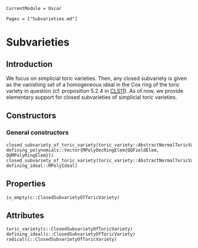 ```@meta
CurrentModule = Oscar
```

```@contents
Pages = ["Subvarieties.md"]
```


# Subvarieties

## Introduction

We focus on simplicial toric varieties. Then, any
closed subvariety is given as the vanishing set of
a homogeneous ideal in the Cox ring of the toric
variety in question (cf. proposition 5.2.4 in
[CLS11](@cite)). As of now, we provide elementary
support for closed subvarieties of simplicial toric
varieties.


## Constructors

### General constructors

```@docs
closed_subvariety_of_toric_variety(toric_variety::AbstractNormalToricVariety, defining_polynomials::Vector{MPolyDecRingElem{QQFieldElem, QQMPolyRingElem}})
closed_subvariety_of_toric_variety(toric_variety::AbstractNormalToricVariety, defining_ideal::MPolyIdeal)
```


## Properties

```@docs
is_empty(c::ClosedSubvarietyOfToricVariety)
```


## Attributes

```@docs
toric_variety(c::ClosedSubvarietyOfToricVariety)
defining_ideal(c::ClosedSubvarietyOfToricVariety)
radical(c::ClosedSubvarietyOfToricVariety)
```
